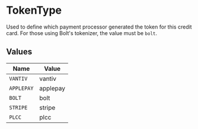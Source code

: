 # TokenType

Used to define which payment processor generated the token for this credit card.  For those using Bolt's tokenizer, the value must be `bolt`.



## Values

| Name       | Value      |
| ---------- | ---------- |
| `VANTIV`   | vantiv     |
| `APPLEPAY` | applepay   |
| `BOLT`     | bolt       |
| `STRIPE`   | stripe     |
| `PLCC`     | plcc       |